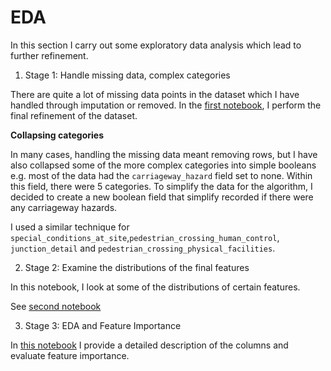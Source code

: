 # EDA

In this section I carry out some exploratory data analysis which lead to further refinement.

1. Stage 1: Handle missing data, complex categories

There are quite a lot of missing data points in the dataset which I have handled through imputation or removed. In the [first notebook](./01_handle_missing_and_unknown_values.ipynb), I perform the final refinement of the dataset.

**Collapsing categories**

In many cases, handling the missing data meant removing rows, but I have also collapsed some of the more complex categories into simple booleans e.g. most of the data had the `carriageway_hazard` field set to none. Within this field, there were 5 categories. To simplify the data for the algorithm, I decided to create a new boolean field that simplify recorded if there were any carriageway hazards. 

I used a similar technique for `special_conditions_at_site`,`pedestrian_crossing_human_control`, `junction_detail` and `pedestrian_crossing_physical_facilities`. 

2. Stage 2: Examine the distributions of the final features

In this notebook, I look at some of the distributions of certain features.

See [second notebook](02_eda_distributions.ipynb)

3. Stage 3: EDA and Feature Importance

In [this notebook](./02_eda_feature_importance.ipynb) I provide a detailed description of the columns and evaluate feature importance.